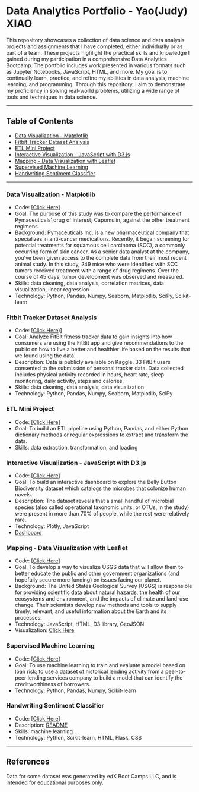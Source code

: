 # Data Analytics Portfolio - Yao(Judy) XIAO

This repository showcases a collection of data science and data analysis projects and assignments that I have completed, either individually or as part of a team. These projects highlight the practical skills and knowledge I gained during my participation in a comprehensive Data Analytics Bootcamp. The portfolio includes work presented in various formats such as Jupyter Notebooks, JavaScript, HTML, and more.
My goal is to continually learn, practice, and refine my abilities in data analysis, machine learning, and programming. Through this repository, I aim to demonstrate my proficiency in solving real-world problems, utilizing a wide range of tools and techniques in data science.

--- 
## Table of Contents
* [Data Visualization - Matplotlib](#data-visualization---matplotlib)
* [Fitbit Tracker Dataset Analysis](#fitbit-tracker-dataset-analysis)
* [ETL Mini Project](#etl-mini-project)
* [Interactive Visualization - JavaScript with D3.js](#interactive-visualization---javascript-with-d3js)
* [Mapping - Data Visualization with Leaflet](#mapping---data-visualization-with-leaflet)
* [Supervised Machine Learning](#supervised-machine-learning)
* [Handwriting Sentiment Classifier](#handwriting-sentiment-classifier)
---
### Data Visualization - Matplotlib
* Code: [[Click Here](https://github.com/xiaoyaojudy/Challenge_5/blob/main/pymaceuticals_starter%20-%20Xiao_Yao.ipynb)]
* Goal: The purpose of this study was to compare the performance of Pymaceuticals’ drug of interest, Capomulin, against the other treatment regimens. 
* Background: Pymaceuticals Inc. is a new pharmaceutical company that specializes in anti-cancer medications. Recently, it began screening for potential treatments for squamous cell carcinoma (SCC), a commonly occurring form of skin cancer. As a senior data analyst at the company, you've been given access to the complete data from their most recent animal study. In this study, 249 mice who were identified with SCC tumors received treatment with a range of drug regimens. Over the course of 45 days, tumor development was observed and measured. 
* Skills: data cleaning, data analysis, correlation matrices, data visualization, linear regression
* Technology: Python, Pandas, Numpy, Seaborn, Matplotlib, SciPy, Scikit-learn

### Fitbit Tracker Dataset Analysis
* Code: [[Click Here](https://github.com/Enimien/project_1_healthcare.git))]
* Goal: Analyze FitBit fitness tracker data to gain insights into how consumers are using the FitBit app and give recommendations to the public on how to live a better and healthier life based on the results that we found using the data.
* Description: Data is publicly available on Kaggle. 33 FitBit users consented to the submission of personal tracker data. Data collected includes physical activity recorded in hours, heart rate, sleep monitoring, daily activity, steps and calories.
* Skills: data cleaning, data analysis, data visualization
* Technology: Python, Pandas, Numpy, Seaborn, Matplotlib, SciPy
  
### ETL Mini Project
* Code: [[Click Here](https://github.com/xiaoyaojudy/Crowdfunding_ETL/blob/main/ETL_Mini_Project_YXiao.ipynb)]
* Goal: To build an ETL pipeline using Python, Pandas, and either Python dictionary methods or regular expressions to extract and transform the data.
* Skills: data extraction, transformation, and loading
  
### Interactive Visualization - JavaScript with D3.js
* Code: [[Click Here](https://github.com/xiaoyaojudy/belly-button-challenge.git)]
* Goal: To build an interactive dashboard to explore the Belly Button Biodiversity dataset which catalogs the microbes that colonize human navels.
* Description: The dataset reveals that a small handful of microbial species (also called operational taxonomic units, or OTUs, in the study) were present in more than 70% of people, while the rest were relatively rare.
* Technology: Plotly, JavaScript
* [Dashboard](https://xiaoyaojudy.github.io/belly-button-challenge/)
  
### Mapping - Data Visualization with Leaflet
* Code: [[Click Here](https://github.com/xiaoyaojudy/leaflet-challenge.git)]
* Goal: To develop a way to visualize USGS data that will allow them to better educate the public and other government organizations (and hopefully secure more funding) on issues facing our planet.
* Background: The United States Geological Survey (USGS) is responsible for providing scientific data about natural hazards, the health of our ecosystems and environment, and the impacts of climate and land-use change. Their scientists develop new methods and tools to supply timely, relevant, and useful information about the Earth and its processes.
* Technology: JavaScript, HTML, D3 library, GeoJSON
* Visualization: [Click Here](https://github.com/xiaoyaojudy/leaflet-challenge/blob/main/index.html)
  
### Supervised Machine Learning
* Code: [[Click Here](https://github.com/xiaoyaojudy/credit-risk-classification.git)]
* Goal: To use machine learning to train and evaluate a model based on loan risk; to use a dataset of historical lending activity from a peer-to-peer lending services company to build a model that can identify the creditworthiness of borrowers.
* Technology: Python, Pandas, Numpy, Scikit-learn
  
### Handwriting Sentiment Classifier
* Code: [[Click Here](https://github.com/Ernawaty2024/handwriting_sentiment_classifier/blob/main/ModelData.ipynb)]
* Description: [README](https://github.com/Ernawaty2024/handwriting_sentiment_classifier/blob/main/README.md)
* Skills: machine learning
* Technology: Python, Scikit-learn, HTML, Flask, CSS

---
## References
Data for some dataset was generated by edX Boot Camps LLC, and is intended for educational purposes only.

